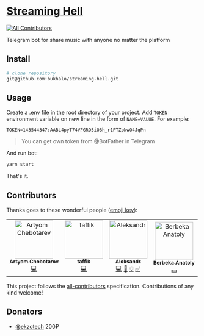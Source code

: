 # [Streaming Hell](https://teleg.run/streaminghell_bot)
[![All Contributors](https://img.shields.io/badge/all_contributors-4-orange.svg?style=flat-square)](#contributors)

Telegram bot for share music with anyone no matter the platform

## Install
```bash
# clone repository
git@github.com:bukhalo/streaming-hell.git
```

## Usage
Create a .env file in the root directory of your project. Add `TOKEN` environment variable on new line in the form of `NAME=VALUE`. For example:
```http request
TOKEN=143544347:AABL4pyT74VFGRO5iO8h_r1PTZpNwO4JqPn
```
> You can get own token from @BotFather in Telegram

And run bot:
```bash
yarn start
```
That's it.

## Contributors

Thanks goes to these wonderful people ([emoji key](https://github.com/all-contributors/all-contributors#emoji-key)):

<!-- ALL-CONTRIBUTORS-LIST:START - Do not remove or modify this section -->
<!-- prettier-ignore -->
<table>
  <tr>
    <td align="center"><a href="https://github.com/Derik117"><img src="https://avatars2.githubusercontent.com/u/8479647?v=4" width="100px;" alt="Artyom Chebotarev"/><br /><sub><b>Artyom Chebotarev</b></sub></a><br /><a href="https://github.com/bukhalo/streaming-hell/commits?author=Derik117" title="Code">💻</a></td>
    <td align="center"><a href="https://github.com/tafler"><img src="https://avatars0.githubusercontent.com/u/6934296?v=4" width="100px;" alt="taffik"/><br /><sub><b>taffik</b></sub></a><br /><a href="https://github.com/bukhalo/streaming-hell/commits?author=tafler" title="Code">💻</a></td>
    <td align="center"><a href="https://bukhalo.com/"><img src="https://avatars2.githubusercontent.com/u/14031838?v=4" width="100px;" alt="Aleksandr"/><br /><sub><b>Aleksandr</b></sub></a><br /><a href="https://github.com/bukhalo/streaming-hell/commits?author=bukhalo" title="Code">💻</a> <a href="https://github.com/bukhalo/streaming-hell/commits?author=bukhalo" title="Documentation">📖</a> <a href="#example-bukhalo" title="Examples">💡</a> <a href="#tutorial-bukhalo" title="Tutorials">✅</a></td>
    <td align="center"><a href="http://ekzotech.org"><img src="https://avatars2.githubusercontent.com/u/785298?v=4" width="100px;" alt="Berbeka Anatoly"/><br /><sub><b>Berbeka Anatoly</b></sub></a><br /><a href="#financial-ekzotech" title="Financial">💵</a></td>
  </tr>
</table>

<!-- ALL-CONTRIBUTORS-LIST:END -->

This project follows the [all-contributors](https://github.com/all-contributors/all-contributors) specification. Contributions of any kind welcome!

## Donators
- [@ekzotech](https://github.com/ekzotech) 200₽
